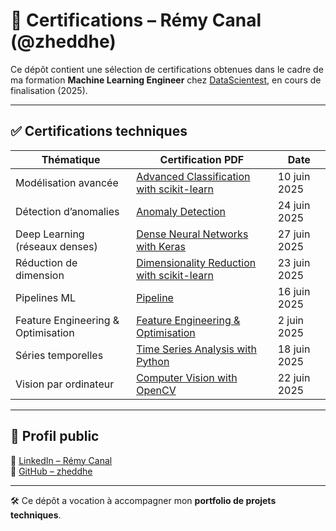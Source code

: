 # 📜 Certifications – Rémy Canal (@zheddhe)

Ce dépôt contient une sélection de certifications obtenues dans le cadre de ma formation **Machine Learning Engineer** chez [DataScientest](https://datascientest.com), en cours de finalisation (2025).

---

## ✅ Certifications techniques

| Thématique                           | Certification PDF                                                                 | Date          |
|-------------------------------------|------------------------------------------------------------------------------------|---------------|
| Modélisation avancée                | [Advanced Classification with scikit-learn](./2025-06-10_advanced_classification_with_scikit_learn.pdf) | 10 juin 2025  |
| Détection d’anomalies              | [Anomaly Detection](./2025-06-24_anomaly_detection.pdf)                            | 24 juin 2025  |
| Deep Learning (réseaux denses)      | [Dense Neural Networks with Keras](./2025-06-27_dense_neural_networks_with_keras.pdf) | 27 juin 2025  |
| Réduction de dimension              | [Dimensionality Reduction with scikit-learn](./2025-06-23_dimensionality_reduction_with_scikit_learn.pdf) | 23 juin 2025  |
| Pipelines ML                        | [Pipeline](./2025-06-16_pipeline.pdf)                                              | 16 juin 2025  |
| Feature Engineering & Optimisation | [Feature Engineering & Optimisation](./2025-06-02_feature_engineering_and_optimisation.pdf) | 2 juin 2025   |
| Séries temporelles                  | [Time Series Analysis with Python](./2025-06-18_time_series_analysis_with_python.pdf) | 18 juin 2025  |
| Vision par ordinateur               | [Computer Vision with OpenCV](./2025-06-22_computer_vision_with_opencv.pdf)       | 22 juin 2025  |

---

## 🔗 Profil public

📇 [LinkedIn – Rémy Canal](https://www.linkedin.com/in/remycanal/)  
💼 [GitHub – zheddhe](https://github.com/zheddhe)

---

🛠️ Ce dépôt a vocation à accompagner mon **portfolio de projets techniques**.
